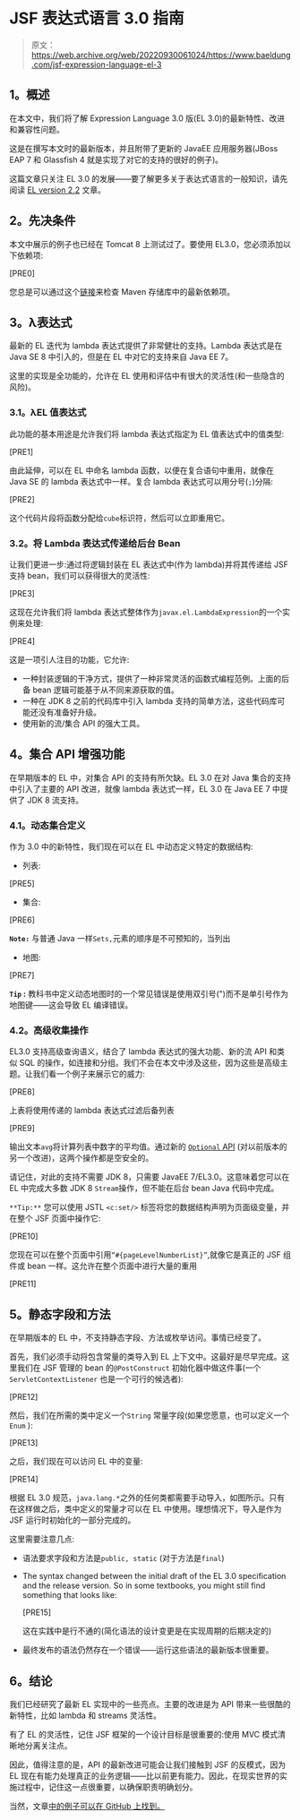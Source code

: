 # JSF 表达式语言 3.0 指南

> 原文：<https://web.archive.org/web/20220930061024/https://www.baeldung.com/jsf-expression-language-el-3>

## **1。概述**

在本文中，我们将了解 Expression Language 3.0 版(EL 3.0)的最新特性、改进和兼容性问题。

这是在撰写本文时的最新版本，并且附带了更新的 JavaEE 应用服务器(JBoss EAP 7 和 Glassfish 4 就是实现了对它的支持的很好的例子)。

这篇文章只关注 EL 3.0 的发展——要了解更多关于表达式语言的一般知识，请先阅读 [EL version 2.2](/web/20221221014653/http://www.baeldung.com/intro-to-jsf-expression-language) 文章。

## **2。先决条件**

本文中展示的例子也已经在 Tomcat 8 上测试过了。要使用 EL3.0，您必须添加以下依赖项:

[PRE0]

您总是可以通过这个[链接](https://web.archive.org/web/20221221014653/https://search.maven.org/classic/#search%7Cgav%7C1%7Cg%3A%22javax.el%22%20AND%20a%3A%22javax.el-api%22)来检查 Maven 存储库中的最新依赖项。

## **3。λ表达式**

最新的 EL 迭代为 lambda 表达式提供了非常健壮的支持。Lambda 表达式是在 Java SE 8 中引入的，但是在 EL 中对它的支持来自 Java EE 7。

这里的实现是全功能的，允许在 EL 使用和评估中有很大的灵活性(和一些隐含的风险)。

### **3.1。λEL 值表达式**

此功能的基本用途是允许我们将 lambda 表达式指定为 EL 值表达式中的值类型:

[PRE1]

由此延伸，可以在 EL 中命名 lambda 函数，以便在复合语句中重用，就像在 Java SE 的 lambda 表达式中一样。复合 lambda 表达式可以用分号(`;`)分隔:

[PRE2]

这个代码片段将函数分配给`cube`标识符，然后可以立即重用它。

### **3.2。将 Lambda 表达式传递给后台 Bean**

让我们更进一步:通过将逻辑封装在 EL 表达式中(作为 lambda)并将其传递给 JSF 支持 bean，我们可以获得很大的灵活性:

[PRE3]

这现在允许我们将 lambda 表达式整体作为`javax.el.LambdaExpression`的一个实例来处理:

[PRE4]

这是一项引人注目的功能，它允许:

*   一种封装逻辑的干净方式，提供了一种非常灵活的函数式编程范例。上面的后备 bean 逻辑可能基于从不同来源获取的值。
*   一种在 JDK 8 之前的代码库中引入 lambda 支持的简单方法，这些代码库可能还没有准备好升级。
*   使用新的流/集合 API 的强大工具。

## **4。集合 API 增强功能**

在早期版本的 EL 中，对集合 API 的支持有所欠缺。EL 3.0 在对 Java 集合的支持中引入了主要的 API 改进，就像 lambda 表达式一样，EL 3.0 在 Java EE 7 中提供了 JDK 8 流支持。

### **4.1。动态集合定义**

作为 3.0 中的新特性，我们现在可以在 EL 中动态定义特定的数据结构:

*   列表:

[PRE5]

*   集合:

[PRE6]

**`Note:`** 与普通 Java 一样`Sets,`元素的顺序是不可预知的，当列出

*   地图:

[PRE7]

**`Tip` :** 教科书中定义动态地图时的一个常见错误是使用双引号(")而不是单引号作为地图键——这会导致 EL 编译错误。

### **4.2。高级收集操作**

EL3.0 支持高级查询语义，结合了 lambda 表达式的强大功能、新的流 API 和类似 SQL 的操作，如连接和分组。我们不会在本文中涉及这些，因为这些是高级主题。让我们看一个例子来展示它的威力:

[PRE8]

上表将使用传递的 lambda 表达式过滤后备列表

[PRE9]

输出文本`avg`将计算列表中数字的平均值。通过新的 [`Optional` API](/web/20221221014653/http://www.baeldung.com/java-8-new-features) (对以前版本的另一个改进)，这两个操作都是空安全的。

请记住，对此的支持不需要 JDK 8，只需要 JavaEE 7/EL3.0。这意味着您可以在 EL 中完成大多数 JDK 8 `Stream`操作，但不能在后台 bean Java 代码中完成。

`**Tip:**` 您可以使用 JSTL `<c:set/>` 标签将您的数据结构声明为页面级变量，并在整个 JSF 页面中操作它:

[PRE10]

您现在可以在整个页面中引用`“#{pageLevelNumberList}”`,就像它是真正的 JSF 组件或 bean 一样。这允许在整个页面中进行大量的重用

[PRE11]

## **5。静态字段和方法**

在早期版本的 EL 中，不支持静态字段、方法或枚举访问。事情已经变了。

首先，我们必须手动将包含常量的类导入到 EL 上下文中。这最好是尽早完成。这里我们在 JSF 管理的 bean 的`@PostConstruct` 初始化器中做这件事(一个`ServletContextListener` 也是一个可行的候选者):

[PRE12]

然后，我们在所需的类中定义一个`String` 常量字段(如果您愿意，也可以定义一个`Enum` ):

[PRE13]

之后，我们现在可以访问 EL 中的变量:

[PRE14]

根据 EL 3.0 规范，`java.lang.*`之外的任何类都需要手动导入，如图所示。只有在这样做之后，类中定义的常量才可以在 EL 中使用。理想情况下，导入是作为 JSF 运行时初始化的一部分完成的。

这里需要注意几点:

*   语法要求字段和方法是`public, static` (对于方法是`final`)
*   The syntax changed between the initial draft of the EL 3.0 specification and the release version. So in some textbooks, you might still find something that looks like:

    [PRE15]

    这在实践中是行不通的(简化语法的设计变更是在实现周期的后期决定的)

*   最终发布的语法仍然存在一个错误——运行这些语法的最新版本很重要。

## **6。结论**

我们已经研究了最新 EL 实现中的一些亮点。主要的改进是为 API 带来一些很酷的新特性，比如 lambda 和 streams 灵活性。

有了 EL 的灵活性，记住 JSF 框架的一个设计目标是很重要的:使用 MVC 模式清晰地分离关注点。

因此，值得注意的是，API 的最新改进可能会让我们接触到 JSF 的反模式，因为 EL 现在有能力处理真正的业务逻辑——比以前更有能力。因此，在现实世界的实施过程中，记住这一点很重要，以确保职责明确划分。

当然，文章[中的例子可以在 GitHub 上找到。](https://web.archive.org/web/20221221014653/https://github.com/eugenp/tutorials/tree/master/jsf)